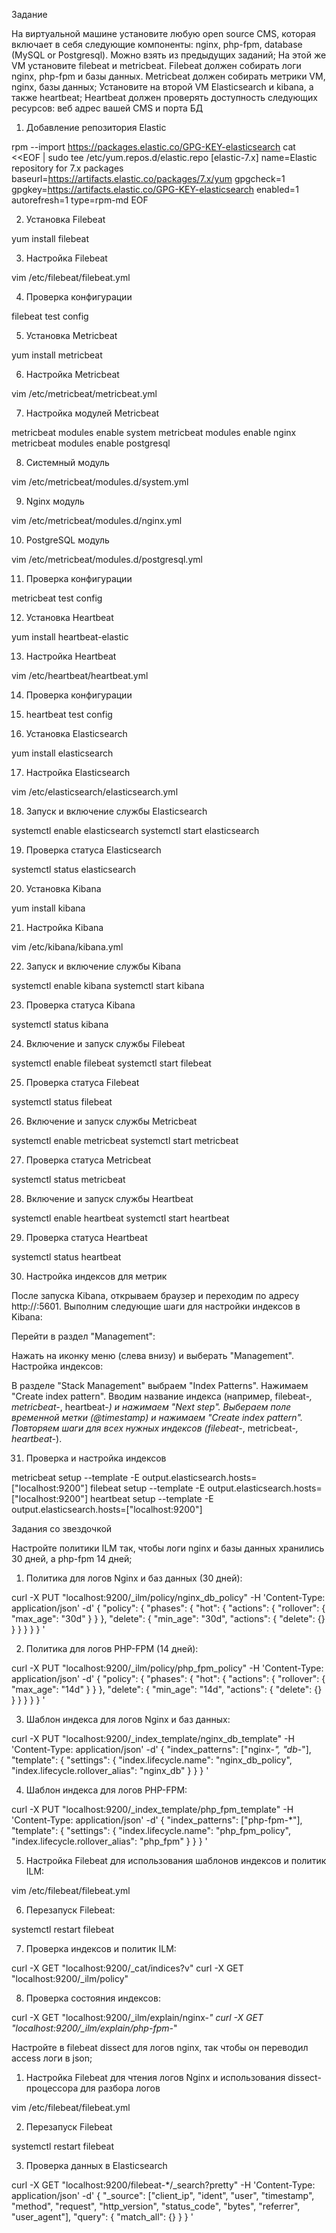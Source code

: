 Задание


На виртуальной машине установите любую open source CMS, которая включает в себя следующие компоненты: nginx, php-fpm, database (MySQL or Postgresql). Можно взять из предыдущих заданий;
На этой же VM установите filebeat и metricbeat. Filebeat должен собирать логи nginx, php-fpm и базы данных. Metricbeat должен собирать метрики VM, nginx, базы данных;
Установите на второй VM Elasticsearch и kibana, а также heartbeat;
Heartbeat должен проверять доступность следующих ресурсов: веб адрес вашей CMS и порта БД


1. Добавление репозитория Elastic

rpm --import https://packages.elastic.co/GPG-KEY-elasticsearch
cat <<EOF | sudo tee /etc/yum.repos.d/elastic.repo
[elastic-7.x]
name=Elastic repository for 7.x packages
baseurl=https://artifacts.elastic.co/packages/7.x/yum
gpgcheck=1
gpgkey=https://artifacts.elastic.co/GPG-KEY-elasticsearch
enabled=1
autorefresh=1
type=rpm-md
EOF

2. Установка Filebeat

yum install filebeat

3. Настройка Filebeat

vim /etc/filebeat/filebeat.yml

4. Проверка конфигурации

filebeat test config
    
5. Установка Metricbeat

yum install metricbeat

6. Настройка Metricbeat

vim /etc/metricbeat/metricbeat.yml

7. Настройка модулей Metricbeat

metricbeat modules enable system
metricbeat modules enable nginx
metricbeat modules enable postgresql

8. Системный модуль

vim /etc/metricbeat/modules.d/system.yml

9. Nginx модуль

vim /etc/metricbeat/modules.d/nginx.yml

10. PostgreSQL модуль

vim /etc/metricbeat/modules.d/postgresql.yml

11. Проверка конфигурации

metricbeat test config

12. Установка Heartbeat

yum install heartbeat-elastic

13. Настройка Heartbeat

vim /etc/heartbeat/heartbeat.yml

14. Проверка конфигурации

15. heartbeat test config

16. Установка Elasticsearch

yum install elasticsearch

17. Настройка Elasticsearch

vim /etc/elasticsearch/elasticsearch.yml

18. Запуск и включение службы Elasticsearch

systemctl enable elasticsearch
systemctl start elasticsearch

19. Проверка статуса Elasticsearch

systemctl status elasticsearch

20. Установка Kibana

yum install kibana

21. Настройка Kibana

vim /etc/kibana/kibana.yml

22. Запуск и включение службы Kibana

systemctl enable kibana
systemctl start kibana

23. Проверка статуса Kibana

systemctl status kibana

24. Включение и запуск службы Filebeat

systemctl enable filebeat
systemctl start filebeat

25. Проверка статуса Filebeat

systemctl status filebeat

26. Включение и запуск службы Metricbeat

systemctl enable metricbeat
systemctl start metricbeat

27. Проверка статуса Metricbeat

systemctl status metricbeat

28. Включение и запуск службы Heartbeat

systemctl enable heartbeat
systemctl start heartbeat

29. Проверка статуса Heartbeat

systemctl status heartbeat

30. Настройка индексов для метрик

После запуска Kibana, открываем браузер и переходим по адресу http://<your-server-ip>:5601. Выполним следующие шаги для настройки индексов в Kibana:

Перейти в раздел "Management":

Нажать на иконку меню (слева внизу) и выберать "Management".
Настройка индексов:

В разделе "Stack Management" выбраем "Index Patterns".
Нажимаем "Create index pattern".
Вводим название индекса (например, filebeat-*, metricbeat-*, heartbeat-*) и нажимаем "Next step".
Выбераем поле временной метки (@timestamp) и нажимаем "Create index pattern".
Повторяем шаги для всех нужных индексов (filebeat-*, metricbeat-*, heartbeat-*).

31. Проверка и настройка индексов 

metricbeat setup --template -E output.elasticsearch.hosts=["localhost:9200"]
filebeat setup --template -E output.elasticsearch.hosts=["localhost:9200"]
heartbeat setup --template -E output.elasticsearch.hosts=["localhost:9200"]


Задания со звездочкой

Настройте политики ILM так, чтобы логи nginx и базы данных хранились 30 дней, а php-fpm 14 дней;

1. Политика для логов Nginx и баз данных (30 дней):

curl -X PUT "localhost:9200/_ilm/policy/nginx_db_policy" -H 'Content-Type: application/json' -d'
{
  "policy": {
    "phases": {
      "hot": {
        "actions": {
          "rollover": {
            "max_age": "30d"
          }
        }
      },
      "delete": {
        "min_age": "30d",
        "actions": {
          "delete": {}
        }
      }
    }
  }
}
'

2. Политика для логов PHP-FPM (14 дней):

curl -X PUT "localhost:9200/_ilm/policy/php_fpm_policy" -H 'Content-Type: application/json' -d'
{
  "policy": {
    "phases": {
      "hot": {
        "actions": {
          "rollover": {
            "max_age": "14d"
          }
        }
      },
      "delete": {
        "min_age": "14d",
        "actions": {
          "delete": {}
        }
      }
    }
  }
}
'

3. Шаблон индекса для логов Nginx и баз данных:

curl -X PUT "localhost:9200/_index_template/nginx_db_template" -H 'Content-Type: application/json' -d'
{
  "index_patterns": ["nginx-*", "db-*"],
  "template": {
    "settings": {
      "index.lifecycle.name": "nginx_db_policy",
      "index.lifecycle.rollover_alias": "nginx_db"
    }
  }
}
'

4. Шаблон индекса для логов PHP-FPM:

curl -X PUT "localhost:9200/_index_template/php_fpm_template" -H 'Content-Type: application/json' -d'
{
  "index_patterns": ["php-fpm-*"],
  "template": {
    "settings": {
      "index.lifecycle.name": "php_fpm_policy",
      "index.lifecycle.rollover_alias": "php_fpm"
    }
  }
}
'

5. Настройка Filebeat для использования шаблонов индексов и политик ILM:

vim /etc/filebeat/filebeat.yml

6. Перезапуск Filebeat:

systemctl restart filebeat

7. Проверка индексов и политик ILM:

curl -X GET "localhost:9200/_cat/indices?v"
curl -X GET "localhost:9200/_ilm/policy"

8. Проверка состояния индексов:

curl -X GET "localhost:9200/_ilm/explain/nginx-*"
curl -X GET "localhost:9200/_ilm/explain/php-fpm-*"

Настройте в filebeat dissect для логов nginx, так чтобы он переводил access логи в json;

1. Настройка Filebeat для чтения логов Nginx и использования dissect-процессора для разбора логов

vim /etc/filebeat/filebeat.yml

2. Перезапуск Filebeat

systemctl restart filebeat

3. Проверка данных в Elasticsearch

curl -X GET "localhost:9200/filebeat-*/_search?pretty" -H 'Content-Type: application/json' -d'
{
  "_source": ["client_ip", "ident", "user", "timestamp", "method", "request", "http_version", "status_code", "bytes", "referrer", "user_agent"],
  "query": {
    "match_all": {}
  }
}
'


